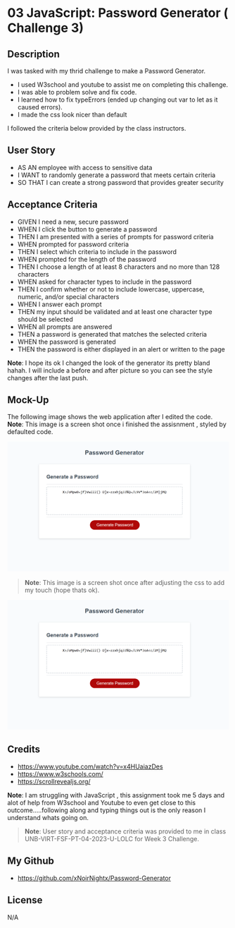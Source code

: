 # 03 JavaScript: Password Generator ( Challenge 3)

## Description

I was tasked with my thrid challenge to make a Password Generator.

- I used W3school and youtube to assist me on completing this challenge.
- I was able to problem solve and fix code.
- I learned how to fix typeErrors (ended up changing out var to let as it caused errors).
- I made the css look nicer than default 

I followed the criteria below provided by the class instructors.

## User Story

- AS AN employee with access to sensitive data
- I WANT to randomly generate a password that meets certain criteria
- SO THAT I can create a strong password that provides greater security


## Acceptance Criteria

- GIVEN I need a new, secure password
- WHEN I click the button to generate a password
- THEN I am presented with a series of prompts for password criteria
- WHEN prompted for password criteria
- THEN I select which criteria to include in the password
- WHEN prompted for the length of the password
- THEN I choose a length of at least 8 characters and no more than 128 characters
- WHEN asked for character types to include in the password
- THEN I confirm whether or not to include lowercase, uppercase, numeric, and/or special characters
- WHEN I answer each prompt
- THEN my input should be validated and at least one character type should be selected
- WHEN all prompts are answered
- THEN a password is generated that matches the selected criteria
- WHEN the password is generated
- THEN the password is either displayed in an alert or written to the page

 **Note**: I hope its ok I changed the look of the generator its pretty bland hahah. I will include a before and after picture so you can see the style changes after the last push.

## Mock-Up

The following image shows the web application after I edited the code.
**Note**: This image is a screen shot once i finished the assisnment , styled by defaulted code.

![Basic Password Generator](./assets/images/undesignedscreenshot.png)

> **Note**: This image is a screen shot once after adjusting the css to add my touch  (hope thats ok).

![Corals Password Generator](./assets/images/undesignedscreenshot.png)

## Credits

- https://www.youtube.com/watch?v=x4HUaiazDes
- https://www.w3schools.com/
- https://scrollrevealjs.org/

**Note**: I am struggling with JavaScript , this assignment took me 5 days and alot of help from W3school and Youtube to
even get close to this outcome.....following along and typing things out is the only reason I understand whats going on.


> **Note**: User story and acceptance criteria was provided to me in class
 UNB-VIRT-FSF-PT-04-2023-U-LOLC for Week 3 Challenge. 

## My Github

- https://github.com/xNoirNightx/Password-Generator

## License

N/A